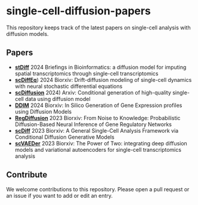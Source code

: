 # single-cell-diffusion-papers
This repository keeps track of the latest papers on single-cell analysis with diffusion models.

## Papers

- [**stDiff**](https://academic.oup.com/bib/article/25/3/bbae171/7646375) 2024 Briefings in Bioinformatics: a diffusion model for imputing spatial transcriptomics through single-cell transcriptomics
- [**scDiffEq**](https://www.biorxiv.org/content/10.1101/2023.12.06.570508v1)) 2024 Biorxiv: Drift-diffusion modeling of single-cell dynamics with neural stochastic differential equations
- [**scDiffusion**](https://arxiv.org/abs/2401.03968) 2024) Arxiv: Conditional generation of high-quality single-cell data using diffusion model
- [**DDIM**](https://www.biorxiv.org/content/10.1101/2024.04.10.588825v1) 2024 Biorxiv: In Silico Generation of Gene Expression profiles using Diffusion Models
- [**RegDiffusion**](https://www.biorxiv.org/content/10.1101/2023.11.05.565675v1) 2023 Biorxiv: From Noise to Knowledge: Probabilistic Diffusion-Based Neural Inference of Gene Regulatory Networks
- [**scDiff**](https://www.biorxiv.org/content/10.1101/2023.10.13.562243v1) 2023 Biorxiv: A General Single-Cell Analysis Framework via Conditional Diffusion Generative Models
- [**scVAEDer**](https://www.biorxiv.org/content/10.1101/2023.04.13.536789v1) 2023 Biorxiv: The Power of Two: integrating deep diffusion models and variational autoencoders for single-cell transcriptomics analysis

## Contribute
We welcome contributions to this repository. Please open a pull request or an issue if you want to add or edit an entry.
